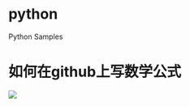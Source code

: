 
# python
Python Samples

# 如何在github上写数学公式
<img src="https://latex.codecogs.com/gif.latex?$$\frac{\partial%20J}{\partial%20\theta_k^{(j)}}=\sum_{i:r(i,j)=1}{\big((\theta^{(j)})^Tx^{(i)}-y^{(i,j)}\big)x_k^{(i)}}+\lambda%20\theta_k^{(j)}$$">
